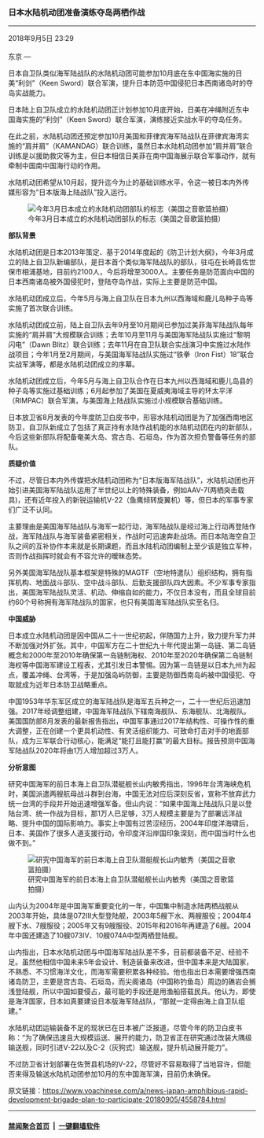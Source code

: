 ### 日本水陆机动团准备演练夺岛两栖作战
------------------------

<div class="published">
 <span class="date" title="中国时间">
  <time datetime="2018-09-05T23:29:03+08:00">
   2018年9月5日 23:29
  </time>
 </span>
</div>
<br/>
<div class="wsw">
 <span class="dateline">
  东京 —
 </span>
 <p>
  日本自卫队类似海军陆战队的水陆机动团可能参加10月底在东中国海实施的日美“利剑”（Keen Sword）联合军演，提升日本防范中国侵犯日本西南诸岛时的夺岛实战能力。
 </p>
 <p>
  日本陆上自卫队成立的水陆机动团正计划参加10月底开始，日美在冲绳附近东中国海实施的“利剑”（Keen Sword）联合军演，演练接近实战水平的夺岛任务。
 </p>
 <p>
  在此之前，水陆机动团还预定参加10月美国和菲律宾海军陆战队在菲律宾海湾实施的“肩并肩”（KAMANDAG）联合训练，虽然日本水陆机动团参加“肩并肩”联合训练是以援助救灾等为主，但日本相信日美菲在南中国海展示联合军事动作，就有牵制中国南中国海行动的作用。
 </p>
 <p>
  水陆机动团希望从10月起，提升迄今为止的基础训练水平，令这一被日本内外传媒形容为“日本版海上陆战队”投入运行。
 </p>
 <div class="wsw__embed wsw__embed--small">
  <figure class="media-image js-media-expand">
   <div class="img-wrap">
    <div class="thumb">
     <img alt="今年3月日本成立的水陆机动团部队的标志（美国之音歌篮拍摄）" src="https://gdb.voanews.com/8A47226B-7820-4B97-8898-412FB17DAA16_w250_r0_s.jpg"/>
    </div>
    <span class="ico ico-fullscreen ico--media-expand ico--rounded">
    </span>
   </div>
   <figcaption>
    <span class="caption">
     今年3月日本成立的水陆机动团部队的标志（美国之音歌篮拍摄）
    </span>
   </figcaption>
  </figure>
 </div>
 <p>
  <strong>
   部队背景
  </strong>
 </p>
 <p>
  水陆机动团是日本2013年策定、基于2014年度起的《防卫计划大纲》，今年3月成立的陆上自卫队新编部队，是日本首个类似海军陆战队的部队，驻屯在长崎县佐世保市相浦基地，目前约2100人，今后将增至3000人。主要任务是防范面向中国的日本西南诸岛被外国侵犯时，登陆夺岛作战，实际上主要是防范中国。
 </p>
 <p>
  水陆机动团成立后，今年5月与海上自卫队在日本九州以西海域和鹿儿岛种子岛等实施了首次联合训练。
 </p>
 <p>
  水陆机动团成立前，陆上自卫队去年9月至10月期间已参加过美菲海军陆战队每年实施的“肩并肩”大规模联合训练；去年10月至11月与美国海军陆战队实施过“黎明闪电”（Dawn Blitz）联合训练；去年11月在自卫队联合实战演习中实施过水陆作战项目；今年1月至2月期间，与美国海军陆战队实施过“铁拳（Iron Fist）18”联合实战军演等，都是水陆机动团成立的序幕。
 </p>
 <p>
  水陆机动团成立后，今年5月与海上自卫队合作在日本九州以西海域和鹿儿岛县的种子岛等实施过基础训练；6月起参加了美国在夏威夷海域主导的环太平洋（RIMPAC）联合军演，与美国海上陆战队实施过小规模联合基础训练。
 </p>
 <p>
  日本放卫省8月发表的今年度防卫白皮书中，形容水陆机动团是为了加强西南地区防卫，自卫队新成立了包括了真正持有水陆作战机能的水陆机动团在内的新部队，今后这些新部队将配备奄美大岛、宫古岛、石垣岛，作为首次担负警备等任务的部队。
 </p>
 <p>
  <strong>
   质疑价值
  </strong>
 </p>
 <p>
  不过，尽管日本内外传媒把水陆机动团称为“日本版海军陆战队”，水陆机动团也开始引进美国海军陆战队运用了半世纪以上的特殊装备，例如AAV-7(两栖突击载具)，还有近年投入的新锐运输机V-22（鱼鹰倾转旋翼机）等，但日本的军事专家们广泛不认同。
 </p>
 <p>
  主要理由是美国海军陆战队与海军一起行动，海军陆战队是经过海上行动再登陆作战，海军陆战队与海军装备紧密相关，作战时可迅速奔赴战场。而日本陆海空自卫队之间的互补协作本来就是长期课题，而且水陆机动团编制上至少该是独立军种，否则作战指挥时就会有不容允许的暧昧态势。
 </p>
 <p>
  另外美国海军陆战队基本框架是特殊的MAGTF（空地特遣队）组织结构，拥有指挥机构、地面战斗部队、空中战斗部队、后勤支援部队四大因素。不少军事专家指出，美国海军陆战队灵活、机动、伸缩自如的能力，不仅日本没有，而且全球目前约60个号称拥有海军陆战队的国家，也只有美国海军陆战队实至名归。
 </p>
 <p>
  <strong>
   中国威胁
  </strong>
 </p>
 <p>
  日本成立水陆机动团是因中国从二十一世纪初起，伴随国力上升，致力提升军力并不断加强对外扩张。其中，中国军方在二十世纪九十年代提出第一岛链、第二岛链概念和2000年至2010年确保第一岛链制海权、2010年至2020年确保第二岛链制海权等中国海军建设工程表，尤其引发日本警惕。因为第一岛链是以日本九州为起点，覆盖冲绳、台湾等，于是加强岛屿防御，主要是防御西南岛屿被中国侵犯、夺取就成为近年日本防卫战略重点。
 </p>
 <p>
  中国1953年华东军区成立的海军陆战队是海军五兵种之一，二十一世纪后迅速加强。2017年经调整组建，中国海军陆战队下辖南海舰队、东海舰队、北海舰队。美国国防部8月发表的最新报告指出，中国军事通过2017年结构性、可操作性的重大调整，正在创建一个更具机动性、有灵活组织能力、可致命打击对手的地面部队，成为三军联合行动核心，能满足“能打且能打赢”的最大目标。报告预测中国海军陆战队2020年将由1万人增加超过3万人。
 </p>
 <p>
  <strong>
   分析意图
  </strong>
 </p>
 <p>
  研究中国海军的前日本海上自卫队潜艇舰长山内敏秀指出，1996年台湾海峡危机时，美国派遣两艘航母战斗群到台海，中国无法对应后深刻反省，宣称不放弃武力统一台湾的手段并开始迅速增强军备。但山内说：“如果中国海上陆战队只是以登陆台湾、统一作战为目标，那1万人已足够，3万人规模主要是为了部署远洋战略、提升中国的国际影响力。事实上中国有过苦涩经历，2004年印度洋海啸后，日本、美国作了很多人道支援行动，令印度洋沿岸国印象深刻，而中国当时什么也做不到。”
 </p>
 <div class="wsw__embed">
  <figure class="media-image js-media-expand">
   <div class="img-wrap">
    <div class="thumb">
     <img alt="研究中国海军的前日本海上自卫队潜艇舰长山内敏秀（美国之音歌篮拍摄）" src="https://gdb.voanews.com/11227C0E-154F-4462-854D-34CF93538FF6_w250_r0_s.jpg"/>
    </div>
    <span class="ico ico-fullscreen ico--media-expand ico--rounded">
    </span>
   </div>
   <figcaption>
    <span class="caption">
     研究中国海军的前日本海上自卫队潜艇舰长山内敏秀（美国之音歌篮拍摄）
    </span>
   </figcaption>
  </figure>
 </div>
 <p>
  山内认为2004年是中国海军重要变化的一年，中国集中制造水陆两栖战舰从2003年开始，具体是072III大型登陆舰，2003年5艘下水、两艘服役；2004年4艘下水、7艘服役；2005年又有9艘服役、2015年和2016年再建造了6艘。2004年中国还建造了10艘073IV、10艘074A中型两栖登陆舰。
 </p>
 <p>
  山内指出，日本水陆机动团与中国海军陆战队差不多，目前都装备不足、经验不足。虽然他相信中国未来5年会设计、制造装备来改进，但中国本来是大陆国家，不熟悉、不习惯海洋文化，而海军需要积累各种经验。他也指出日本需要增强西南诸岛防卫，主要是宫古岛、石垣岛，而尖阁诸岛（中国称钓鱼岛）周边的礁岩会搁浅登陆舰，所以中国如要侵占，最可能的手段还是用渔船搭载民兵。他认为，即使是海洋国家，日本如真要建设日本版海军陆战队，“那就一定得由海上自卫队组建。”
 </p>
 <p>
  水陆机动团运输装备不足的现状已在日本被广泛报道，尽管今年的防卫白皮书称：“为了确保迅速且大规模运送、展开的能力，防卫省正在研究通过改装大隅级输送舰，同时引进V-22以及C-2（灰狗式）输送舰，提升机动展开能力”。
 </p>
 <p>
  不过防卫省计划部署在佐贺县机场的V-22，尽管好不容易取得了当地容许，但能否来得及输送水陆机动团参加10月的东中国海军演，目前仍未确保。
 </p>
</div>

原文链接：https://www.voachinese.com/a/news-japan-amphibious-rapid-development-brigade-plan-to-participate-20180905/4558784.html


------------------------
#### [禁闻聚合首页](https://github.com/gfw-breaker/banned-news/blob/master/README.md) &nbsp;|&nbsp;  [一键翻墙软件](https://github.com/gfw-breaker/nogfw/blob/master/README.md)